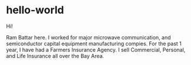 # hello-world

Hi!

Ram Battar here. I worked for major microwave communication, and semiconductor capital equipment manufacturing compies.
For the past 1 year, I have had a Farmers Insurance Agency.
I sell Commercial, Personal, and Life Insurance all over the Bay Area.
